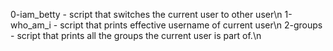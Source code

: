 0-iam_betty -  script that switches the current user to other user\n
1-who_am_i - script that prints effective username of current user\n
2-groups - script that  prints all the groups the current user is part of.\n
